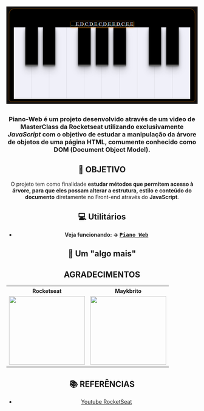 <h1 align=center>
<a href="https://piano-web.netlify.app/"><img src="./images/piano_web01.png" /></a>
</h1>

<div align="center">



<h3 align="center">

Piano-Web é um projeto desenvolvido através de um **video de MasterClass** da **Rocketseat** utilizando exclusivamente ***JavaScript*** com o objetivo de estudar a manipulação da árvore de objetos de uma página HTML, comumente conhecido como **DOM** (Document Object Model).

</h3>


## **:rocket: OBJETIVO**

O projeto tem como finalidade **estudar métodos que permitem acesso à árvore, para que eles possam alterar a estrutura, estilo e conteúdo do documento** diretamente no Front-end através do **JavaScript**.



## **:computer: Utilitários**

- **Veja funcionando: &rarr; <kbd>[Piano Web](https://piano-web.netlify.app/)</kbd>**


## **:gem: Um "algo mais"**



## **AGRADECIMENTOS**

<div align=center>

<table style="width:100%">
  <tr align=center>
    <th><strong><center>Rocketseat</center></strong></th>
    <th><strong><center>Maykbrito</center></strong></th>
  </tr>
  <tr align=center>
    <td>
      <a href="https://rocketseat.com.br/">
        <img width="200" height="180" src="https://user-images.githubusercontent.com/38081852/83981650-1e2e6680-a8f6-11ea-9f42-6df8fe809e4b.png">
      </a>
    </td>
    <td>
      <a href="https://github.com/maykbrito">
        <img width="200" height="180" src="https://user-images.githubusercontent.com/38081852/83981753-1de29b00-a8f7-11ea-93cf-23d2ff65fa5c.png">
      </a>
    </td>
  </tr>
</table>

</div>

## **:books: REFERÊNCIAS**

- [Youtube RocketSeat](https://www.youtube.com/watch?v=UftSB4DaRU4)
